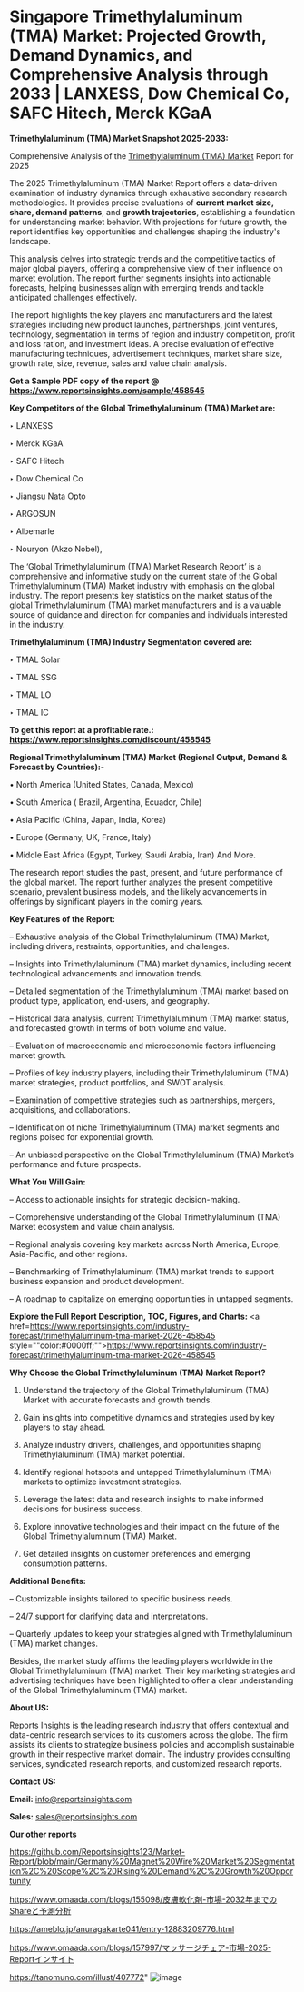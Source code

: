 # Singapore Trimethylaluminum (TMA) Market: Projected Growth, Demand Dynamics, and Comprehensive Analysis through 2033 | LANXESS, Dow Chemical Co, SAFC Hitech, Merck KGaA

<strong>Trimethylaluminum (TMA) Market Snapshot 2025-2033:</strong>

Comprehensive Analysis of the <a href=https://www.reportsinsights.com/sample/458545>Trimethylaluminum (TMA) Market</a> Report for 2025

The 2025 Trimethylaluminum (TMA) Market Report offers a data-driven examination of industry dynamics through exhaustive secondary research methodologies. It provides precise evaluations of <strong>current market size, share, demand patterns</strong>, and <strong>growth trajectories</strong>, establishing a foundation for understanding market behavior. With projections for future growth, the report identifies key opportunities and challenges shaping the industry's landscape.

This analysis delves into strategic trends and the competitive tactics of major global players, offering a comprehensive view of their influence on market evolution. The report further segments insights into actionable forecasts, helping businesses align with emerging trends and tackle anticipated challenges effectively.

The report highlights the key players and manufacturers and the latest strategies including new product launches, partnerships, joint ventures, technology, segmentation in terms of region and industry competition, profit and loss ration, and investment ideas. A precise evaluation of effective manufacturing techniques, advertisement techniques, market share size, growth rate, size, revenue, sales and value chain analysis.

<strong>Get a Sample PDF copy of the report @ <a href=https://www.reportsinsights.com/sample/458545 style=color:#0000ff;>https://www.reportsinsights.com/sample/458545</a></strong>

<strong>Key Competitors of the Global Trimethylaluminum (TMA) Market are:</strong>

‣ LANXESS

‣ Merck KGaA

‣ SAFC Hitech

‣ Dow Chemical Co

‣ Jiangsu Nata Opto

‣ ARGOSUN

‣ Albemarle

‣ Nouryon (Akzo Nobel),

The ‘Global Trimethylaluminum (TMA) Market Research Report’ is a comprehensive and informative study on the current state of the Global Trimethylaluminum (TMA) Market industry with emphasis on the global industry. The report presents key statistics on the market status of the global Trimethylaluminum (TMA) market manufacturers and is a valuable source of guidance and direction for companies and individuals interested in the industry.

<strong>Trimethylaluminum (TMA) Industry Segmentation covered are:</strong>

‣ TMAL Solar

‣ TMAL SSG

‣ TMAL LO

‣ TMAL IC

<strong>To get this report at a profitable rate.: <a href=https://www.reportsinsights.com/discount/458545 style=color:#0000ff;>https://www.reportsinsights.com/discount/458545</a></strong>

<strong>Regional Trimethylaluminum (TMA) Market (Regional Output, Demand &amp; Forecast by Countries):-</strong>

• North America (United States, Canada, Mexico)

• South America ( Brazil, Argentina, Ecuador, Chile)

• Asia Pacific (China, Japan, India, Korea)

• Europe (Germany, UK, France, Italy)

• Middle East Africa (Egypt, Turkey, Saudi Arabia, Iran) And More.

The research report studies the past, present, and future performance of the global market. The report further analyzes the present competitive scenario, prevalent business models, and the likely advancements in offerings by significant players in the coming years.

<strong>Key Features of the Report:</strong>

– Exhaustive analysis of the Global Trimethylaluminum (TMA) Market, including drivers, restraints, opportunities, and challenges.

– Insights into Trimethylaluminum (TMA) market dynamics, including recent technological advancements and innovation trends.

– Detailed segmentation of the Trimethylaluminum (TMA) market based on product type, application, end-users, and geography.

– Historical data analysis, current Trimethylaluminum (TMA) market status, and forecasted growth in terms of both volume and value.

– Evaluation of macroeconomic and microeconomic factors influencing market growth.

– Profiles of key industry players, including their Trimethylaluminum (TMA) market strategies, product portfolios, and SWOT analysis.

– Examination of competitive strategies such as partnerships, mergers, acquisitions, and collaborations.

– Identification of niche Trimethylaluminum (TMA) market segments and regions poised for exponential growth.

– An unbiased perspective on the Global Trimethylaluminum (TMA) Market’s performance and future prospects.

<strong>What You Will Gain:</strong>

– Access to actionable insights for strategic decision-making.

– Comprehensive understanding of the Global Trimethylaluminum (TMA) Market ecosystem and value chain analysis.

– Regional analysis covering key markets across North America, Europe, Asia-Pacific, and other regions.

– Benchmarking of Trimethylaluminum (TMA) market trends to support business expansion and product development.

– A roadmap to capitalize on emerging opportunities in untapped segments.

<strong>Explore the Full Report Description, TOC, Figures, and Charts:</strong>
<a href=https://www.reportsinsights.com/industry-forecast/trimethylaluminum-tma-market-2026-458545 style=""color:#0000ff;"">https://www.reportsinsights.com/industry-forecast/trimethylaluminum-tma-market-2026-458545</a>

<strong>Why Choose the Global Trimethylaluminum (TMA) Market Report?</strong>

1. Understand the trajectory of the Global Trimethylaluminum (TMA) Market with accurate forecasts and growth trends.

2. Gain insights into competitive dynamics and strategies used by key players to stay ahead.

3. Analyze industry drivers, challenges, and opportunities shaping Trimethylaluminum (TMA) market potential.

4. Identify regional hotspots and untapped Trimethylaluminum (TMA) markets to optimize investment strategies.

5. Leverage the latest data and research insights to make informed decisions for business success.

6. Explore innovative technologies and their impact on the future of the Global Trimethylaluminum (TMA) Market.

7. Get detailed insights on customer preferences and emerging consumption patterns.

<strong>Additional Benefits:</strong>

– Customizable insights tailored to specific business needs.

– 24/7 support for clarifying data and interpretations.

– Quarterly updates to keep your strategies aligned with Trimethylaluminum (TMA) market changes.

Besides, the market study affirms the leading players worldwide in the Global Trimethylaluminum (TMA) market. Their key marketing strategies and advertising techniques have been highlighted to offer a clear understanding of the Global Trimethylaluminum (TMA) market.

<strong><strong>About US</strong>:</strong>

Reports Insights is the leading research industry that offers contextual and data-centric research services to its customers across the globe. The firm assists its clients to strategize business policies and accomplish sustainable growth in their respective market domain. The industry provides consulting services, syndicated research reports, and customized research reports.

<strong>Contact US:</strong>

<p class=><b>Email:</b> <a href=mailto:info@reportsinsights.com>info@reportsinsights.com</a></p>
<p class=><b>Sales:</b> <a href=mailto:sales@reportsinsights.com>sales@reportsinsights.com</a></p>

<strong>Our other reports</strong>

<a href=https://github.com/Reportsinsights123/Market-Report/blob/main/Germany%20Magnet%20Wire%20Market%20Segmentation%2C%20Scope%2C%20Rising%20Demand%2C%20Growth%20Opportunity>https://github.com/Reportsinsights123/Market-Report/blob/main/Germany%20Magnet%20Wire%20Market%20Segmentation%2C%20Scope%2C%20Rising%20Demand%2C%20Growth%20Opportunity</a>

<a href=https://www.omaada.com/blogs/155098/皮膚軟化剤-市場-2032年までのShareと予測分析>https://www.omaada.com/blogs/155098/皮膚軟化剤-市場-2032年までのShareと予測分析</a>

<a href=https://ameblo.jp/anuragakarte041/entry-12883209776.html>https://ameblo.jp/anuragakarte041/entry-12883209776.html</a>

<a href=https://www.omaada.com/blogs/157997/マッサージチェア-市場-2025-Reportインサイト>https://www.omaada.com/blogs/157997/マッサージチェア-市場-2025-Reportインサイト</a>

<a href=https://tanomuno.com/illust/407772>https://tanomuno.com/illust/407772</a>"
![image](https://github.com/user-attachments/assets/4766b006-c615-4570-a048-bb4c22ea238d)
